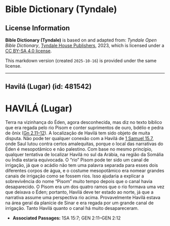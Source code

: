 # Bible Dictionary (Tyndale)

## License Information

**Bible Dictionary (Tyndale)** is based on and adapted from: _Tyndale Open Bible Dictionary_, [Tyndale House Publishers](https://tyndaleopenresources.com/), 2023, which is licensed under a [CC BY-SA 4.0 license](https://creativecommons.org/licenses/by-sa/4.0/legalcode.en).

This markdown version (created `2025-10-16`) is provided under the same license.



--------------------------------

## Havilá (Lugar) (id: 481542)

HAVILÁ (Lugar)
==============

Terra na vizinhança do Éden, agora desconhecida, mas diz no texto bíblico que era regada pelo rio Pisom e conter suprimentos de ouro, bdélio e pedra de ônix ([Gn 2\.11–12](https://ref.ly/Gen2:11-Gen2:12)). A localização de Havilá tem sido objeto de muita disputa. Não pode ter qualquer conexão com a Havilá de [1 Samuel 15\.7](https://ref.ly/1Sam15:7), onde Saul lutou contra certos amalequitas, porque o local das narrativas do Éden é mesopotâmico e não palestino. Com base no mesmo princípio, qualquer tentativa de localizar Havilá no sul da Arábia, na região da Somália ou Índia estaria equivocada. O “rio” Pisom pode ter sido um canal de irrigação, já que o acádio não tem uma palavra separada para esses dois diferentes corpos de água, e o costume mesopotâmico era nomear grandes canais de irrigação como se fossem rios. Isso ajudaria a explicar a sobrevivência do nome “Pisom” muito tempo depois que o canal havia desaparecido. O Pisom era um dos quatro ramos que o rio formava uma vez que deixava o Éden; portanto, Havilá deve ter estado ao norte, já que a narrativa assume uma perspectiva rio acima. Provavelmente Havilá estava na área geral da planície de Sinar e era regada por um grande canal de irrigação. Tanto Havilá quanto o canal há muito desapareceram.

* **Associated Passages:** 1SA 15:7; GEN 2:11–GEN 2:12

